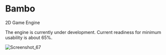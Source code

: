 # Bambo
2D Game Engine

The engine is currently under development. Current readiness for minimum usability is about 65%.

![Screenshot_67](https://github.com/SinkingMeteor/Bambo/assets/83251600/ab493be3-6d44-4115-9d09-4b87a65e6f22)
